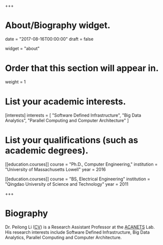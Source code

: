 +++
# About/Biography widget.

date = "2017-08-16T00:00:00"
draft = false

widget = "about"

# Order that this section will appear in.
weight = 1

# List your academic interests.
[interests]
  interests = [
    "Software Defined Infrastructure",
    "Big Data Analytics",
    "Parallel Computing and Computer Architecture"
  ]

# List your qualifications (such as academic degrees).
[[education.courses]]
  course = "Ph.D., Computer Engineering,"
  institution = "University of Massachusetts Lowell"
  year = 2016

[[education.courses]]
  course = "BS, Electrical Engineering"
  institution = "Qingdao University of Science and Technology"
  year = 2011

+++

# Biography


Dr. Peilong Li (<a href="cv.pdf" target="_blank">CV</a>) is a Research Assistant Professor at the <a href="https://acanets.uml.edu" target="_blank">ACANETS</a> Lab. His research interests include Software Defined Infrastructure, Big Data Analytics, Parallel Computing and Computer Architecture.
